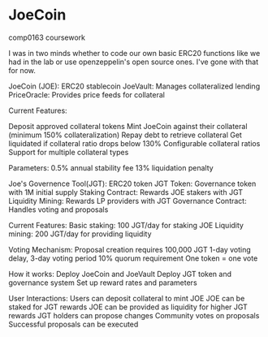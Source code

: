 # JoeCoin
comp0163 coursework

I was in two minds whether to code our own basic ERC20 functions like we had in the lab or use openzeppelin's open source ones.  I've gone with that for now.

JoeCoin (JOE): ERC20 stablecoin
JoeVault: Manages collateralized lending
PriceOracle: Provides price feeds for collateral

Current Features:

Deposit approved collateral tokens
Mint JoeCoin against their collateral (minimum 150% collateralization)
Repay debt to retrieve collateral
Get liquidated if collateral ratio drops below 130%
Configurable collateral ratios
Support for multiple collateral types

Parameters:
0.5% annual stability fee
13% liquidation penalty


Joe's Governence Tool(JGT): ERC20 token
JGT Token: Governance token with 1M initial supply
Staking Contract: Rewards JOE stakers with JGT
Liquidity Mining: Rewards LP providers with JGT
Governance Contract: Handles voting and proposals

Current Features:
Basic staking: 100 JGT/day for staking JOE
Liquidity mining: 200 JGT/day for providing liquidity


Voting Mechanism:
Proposal creation requires 100,000 JGT
1-day voting delay, 3-day voting period
10% quorum requirement
One token = one vote



How it works:
Deploy JoeCoin and JoeVault
Deploy JGT token and governance system
Set up reward rates and parameters


User Interactions:
Users can deposit collateral to mint JOE
JOE can be staked for JGT rewards
JOE can be provided as liquidity for higher JGT rewards
JGT holders can propose changes
Community votes on proposals
Successful proposals can be executed

